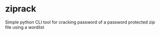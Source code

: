 # ziprack
Simple python CLI tool for cracking password of a password protected zip file using a wordlist
